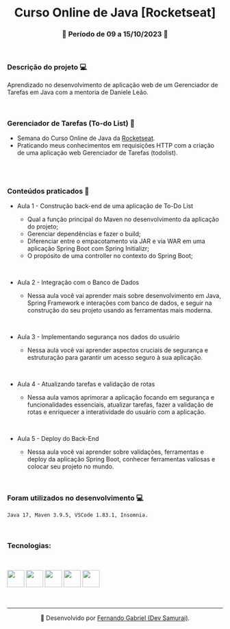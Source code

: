 <h1 align="center">Curso Online de Java [Rocketseat]</h1>
<h3 align="center"> 📓 Período de 09 a 15/10/2023 📌 </h3>

<br>

### Descrição do projeto  💻

<p>Aprendizado no desenvolvimento de aplicação web de um Gerenciador de Tarefas em Java com a mentoria de Daniele Leão.</p> 

<br>

### Gerenciador de Tarefas (To-do List) 🚀

* Semana do Curso Online de Java da [Rocketseat](https://www.rocketseat.com.br/curso-gratuito-java).
* Praticando meus conhecimentos em requisições HTTP com a criação de uma aplicação web Gerenciador de Tarefas (todolist). 

<br>

<br>

### Conteúdos praticados 📁

- Aula 1 - Construção back-end de uma aplicação de To-Do List

    *  Qual a função principal do Maven no desenvolvimento da aplicação do projeto;
	*  Gerenciar dependências e fazer o build;
	*  Diferenciar entre o empacotamento via JAR e via WAR em uma aplicação Spring Boot com Spring Initializr;
    *  O propósito de uma controller no contexto do Spring Boot;

<br>

- Aula 2 - Integração com o Banco de Dados

    * Nessa aula você vai aprender mais sobre desenvolvimento em Java, Spring Framework e interações com banco de dados, e seguir na construção do seu projeto usando as ferramentas mais moderna.

<br>

- Aula 3 - Implementando segurança nos dados do usuário

    *  Nessa aula você vai aprender aspectos cruciais de segurança e estruturação para garantir um acesso seguro à sua aplicação.

<br>

- Aula 4 - Atualizando tarefas e validação de rotas

    * Nessa aula vamos aprimorar a aplicação focando em segurança e funcionalidades essenciais, atualizar tarefas, fazer a validação de rotas e enriquecer a interatividade do usuário com a aplicação.
<br>

- Aula 5 - Deploy do Back-End

    * Nessa aula você vai aprender sobre validações, ferramentas e deploy da aplicação Spring Boot, conhecer ferramentas valiosas e colocar seu projeto no mundo.
    
<br>

### Foram utilizados no desenvolvimento 💻

    Java 17, Maven 3.9.5, VSCode 1.83.1, Insomnia.

<br>

### Tecnologias:

<br>

 <img src="https://cdn.jsdelivr.net/gh/devicons/devicon/icons/java/java-original-wordmark.svg" width="40" height="40"/> <img src="https://cdn.jsdelivr.net/gh/devicons/devicon/icons/html5/html5-original-wordmark.svg" width="40" height="40" /> <img src="https://cdn.jsdelivr.net/gh/devicons/devicon/icons/css3/css3-original-wordmark.svg" width="40" height="40" /> <img src="https://cdn.jsdelivr.net/gh/devicons/devicon/icons/spring/spring-original-wordmark.svg" width="40" height="40" /> <img src="https://www.svgrepo.com/show/354051/maven.svg" width="40" height="40"/>

<br>

---

<div style="text-align: center;">

 🔗 Desenvolvido por [Fernando Gabriel (Dev Samurai)](https://www.linkedin.com/in/enginnerfernandogabriel/).

</div>



